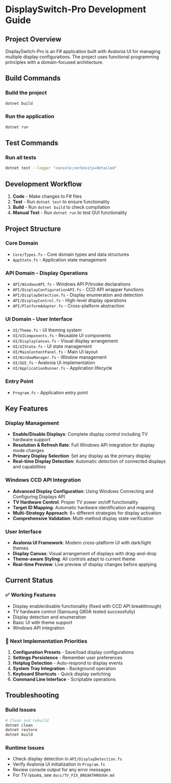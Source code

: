 # DisplaySwitch-Pro Development Guide

## Project Overview
DisplaySwitch-Pro is an F# application built with Avalonia UI for managing multiple display configurations. The project uses functional programming principles with a domain-focused architecture.

## Build Commands

### Build the project
```bash
dotnet build
```

### Run the application
```bash
dotnet run
```

## Test Commands

### Run all tests
```bash
dotnet test --logger "console;verbosity=detailed"
```

## Development Workflow

1. **Code** - Make changes to F# files
2. **Test** - Run `dotnet test` to ensure functionality
3. **Build** - Run `dotnet build` to check compilation
4. **Manual Test** - Run `dotnet run` to test GUI functionality

## Project Structure

### Core Domain
- `Core/Types.fs` - Core domain types and data structures
- `AppState.fs` - Application state management

### API Domain - Display Operations
- `API/WindowsAPI.fs` - Windows API P/Invoke declarations
- `API/DisplayConfigurationAPI.fs` - CCD API wrapper functions
- `API/DisplayDetection.fs` - Display enumeration and detection
- `API/DisplayControl.fs` - High-level display operations
- `API/PlatformAdapter.fs` - Cross-platform abstraction

### UI Domain - User Interface
- `UI/Theme.fs` - UI theming system
- `UI/UIComponents.fs` - Reusable UI components
- `UI/DisplayCanvas.fs` - Visual display arrangement
- `UI/UIState.fs` - UI state management
- `UI/MainContentPanel.fs` - Main UI layout
- `UI/WindowManager.fs` - Window management
- `UI/GUI.fs` - Avalonia UI implementation
- `UI/ApplicationRunner.fs` - Application lifecycle

### Entry Point
- `Program.fs` - Application entry point

## Key Features

### Display Management
- **Enable/Disable Displays**: Complete display control including TV hardware support
- **Resolution & Refresh Rate**: Full Windows API integration for display mode changes
- **Primary Display Selection**: Set any display as the primary display
- **Real-time Display Detection**: Automatic detection of connected displays and capabilities

### Windows CCD API Integration
- **Advanced Display Configuration**: Using Windows Connecting and Configuring Displays API
- **TV Hardware Control**: Proper TV power on/off functionality
- **Target ID Mapping**: Automatic hardware identification and mapping
- **Multi-Strategy Approach**: 8+ different strategies for display activation
- **Comprehensive Validation**: Multi-method display state verification

### User Interface
- **Avalonia UI Framework**: Modern cross-platform UI with dark/light themes
- **Display Canvas**: Visual arrangement of displays with drag-and-drop
- **Theme-aware Styling**: All controls adapt to current theme
- **Real-time Preview**: Live preview of display changes before applying

## Current Status

### ✅ Working Features
- Display enable/disable functionality (fixed with CCD API breakthrough)
- TV hardware control (Samsung Q80A tested successfully)
- Display detection and enumeration
- Basic UI with theme support
- Windows API integration

### 🚧 Next Implementation Priorities
1. **Configuration Presets** - Save/load display configurations
2. **Settings Persistence** - Remember user preferences
3. **Hotplug Detection** - Auto-respond to display events
4. **System Tray Integration** - Background operation
5. **Keyboard Shortcuts** - Quick display switching
6. **Command Line Interface** - Scriptable operations

## Troubleshooting

### Build Issues
```bash
# Clean and rebuild
dotnet clean
dotnet restore
dotnet build
```

### Runtime Issues
- Check display detection in `API/DisplayDetection.fs`
- Verify Avalonia UI initialization in `Program.fs`
- Review console output for any error messages
- For TV issues, see `docs/TV_FIX_BREAKTHROUGH.md`